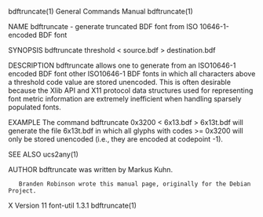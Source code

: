bdftruncate(1)                                                                             General Commands Manual                                                                             bdftruncate(1)



NAME
       bdftruncate - generate truncated BDF font from ISO 10646-1-encoded BDF font

SYNOPSIS
       bdftruncate threshold < source.bdf > destination.bdf

DESCRIPTION
       bdftruncate  allows one to generate from an ISO10646-1 encoded BDF font other ISO10646-1 BDF fonts in which all characters above a threshold code value are stored unencoded.  This is often desirable
       because the Xlib API and X11 protocol data structures used for representing font metric information are extremely inefficient when handling sparsely populated fonts.

EXAMPLE
       The command
              bdftruncate 0x3200 < 6x13.bdf > 6x13t.bdf
       will generate the file 6x13t.bdf in which all glyphs with codes >= 0x3200 will only be stored unencoded (i.e., they are encoded at codepoint -1).

SEE ALSO
       ucs2any(1)

AUTHOR
       bdftruncate was written by Markus Kuhn.

       Branden Robinson wrote this manual page, originally for the Debian Project.



X Version 11                                                                                   font-util 1.3.1                                                                                 bdftruncate(1)
